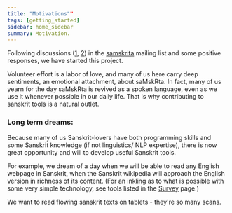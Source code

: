 ```yaml
---
title: "Motivations""
tags: [getting_started]
sidebar: home_sidebar
summary: Motivation.
---
```


Following discussions ([1](http://www.google.com/url?sa=D&q=http://groups.google.com/group/samskrita/browse_thread/thread/e3ac5dea945d3ec0), [2](http://groups.google.com/group/samskrita/browse_thread/thread/afbfbc9ac2eed347)) in the [samskrita](http://groups.google.com/group/samskrita) mailing list and some positive responses, we have started this project.

Volunteer effort is a labor of love, and many of us here carry deep sentiments, an emotional attachment, about saMskRta. In fact, many of us yearn for the day saMskRta is revived as a spoken language, even as we use it whenever possible in our daily life. That is why contributing to sanskrit tools is a natural outlet.

### Long term dreams:

Because many of us Sanskrit-lovers have both programming skills and some Sanskrit knowledge (if not linguistics/ NLP expertise), there is now great opportunity and will to develop useful Sanskrit tools.

For example, we dream of a day when we will be able to read any English webpage in Sanskrit, when the Sanskrit wikipedia will approach the English version in richness of its content. (For an inkling as to what is possible with some very simple technology, see tools listed in the [Survey](https://sites.google.com/site/sanskritcode/home/survey) page.) 

We want to read flowing sanskrit texts on tablets - they're so many scans.
